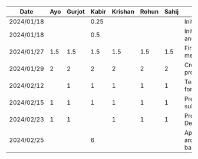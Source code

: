 | Date       | Ayo | Gurjot | Kabir | Krishan | Rohun | Sahij | Task                       |
|------------|-----|--------|-------|---------|-------|-------|----------------------------|
| 2024/01/18 |     |        | 0.25  |         |       |       | Initialize repo            |
| 2024/01/18 |     |        | 0.5   |         |       |       | Initialize android project |
| 2024/01/27 | 1.5 | 1.5    | 1.5   | 1.5     | 1.5   | 1.5   | First proposal meeting     |
| 2024/01/29 | 2   | 2      | 2     | 2       | 2     | 2     | Create+present proposal    |
| 2024/02/12 |     | 1      | 1     | 1       | 1     | 1     | Team meeting for D2        |
| 2024/02/15 | 1   | 1      | 1     | 1       | 1     | 1     | Prepare and submit D2      |
| 2024/02/23 | 1   | 1      |       | 1       | 1     | 1     | Prototype Demo Meeting     |
| 2024/02/25 |     |        | 6     |         |       |       | App architecture, base UI  |
